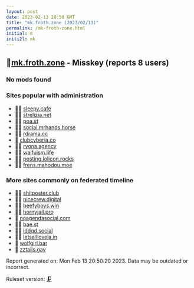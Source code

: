 ```yaml
---
layout: post
date: 2023-02-13 20:50 GMT
title: "mk.froth.zone (2023/02/13)"
permalink: /mk-froth-zone.html
initial: m
initi2l: mk
---
```


## 🦝[mk.froth.zone](https://mk.froth.zone) - Misskey (reports 8 users)

### No mods found

### Sites popular with administration

* 🦝🧸 [sleepy.cafe](/sleepy-cafe.html)
* 🦝🧸 [strelizia.net](/strelizia-net.html)
* 🦝🧸 [poa.st](/poa-st.html)
* 🦝🧸 [social.mrhands.horse](/social-mrhands-horse.html)
* 🦝🧸 [rdrama.cc](/rdrama-cc.html)
* 🦝 [clubcyberia.co](/clubcyberia-co.html)
* 🦝🧸 [ryona.agency](/ryona-agency.html)
* 🦝🧸 [waifuism.life](/waifuism-life.html)
* 🦝🧸 [posting.lolicon.rocks](/posting-lolicon-rocks.html)
* 🦝🧸 [frens.mahodou.moe](/frens-mahodou-moe.html)

### More sites commonly on federated timeline

* 🦝🧸 [shitposter.club](/shitposter-club.html)
* 🦝🧸 [nicecrew.digital](/nicecrew-digital.html)
* 🦝🧸 [beefyboys.win](/beefyboys-win.html)
* 🦝🧸 [hornyjail.pro](/hornyjail-pro.html)
* 💉 [noagendasocial.com](/noagendasocial-com.html)
* 🦝🧸 [bae.st](/bae-st.html)
* 🦝🧸 [iddqd.social](/iddqd-social.html)
* 🦝🧸 [letsalllovela.in](/letsalllovela-in.html)
* 🦝 [wolfgirl.bar](/wolfgirl-bar.html)
* 🦝 [zztails.gay](/zztails-gay.html)

Report generated on: Mon Feb 13 20:50:20 2023. Data may be outdated or incorrect.

Ruleset version: [🗜](/version-clamp)

